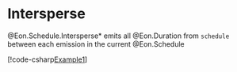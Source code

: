 ﻿# Intersperse

@Eon.Schedule.Intersperse* emits all @Eon.Duration from `schedule` between each
emission in the current @Eon.Schedule

[!code-csharp[Example1](../../../Eon.Tests/Examples/IntersperseTests.cs#Example1)]
